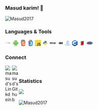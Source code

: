 ### Masud karim! 👋 
<img src="https://komarev.com/ghpvc/?username=Masud2017&label=Views&color=a4c639&style=plastic" alt="Masud2017" />

<!--
- 🔭 I’m currently working on Fiverr.
- 🌱 I’m currently learning React.
- 👯 I’m looking to collaborate on Open Source Projects.
- 🤔 I’m looking for help with Kotlin.
- 💬 Ask me about Android Application Development.
- 📫 How to reach me: [LinkedIn](https://www.linkedin.com/in/Masud2017/) - [Twitter](https://twitter.com/Masud2017)
- 😄 Pronouns: He/His
- ⚡ Fun fact: I love exploring new technologies and try new things. 
-->
### Languages & Tools
<code><img height="20" src="https://raw.githubusercontent.com/github/explore/80688e429a7d4ef2fca1e82350fe8e3517d3494d/topics/java/java.png"></code>
<code><img height="20" src="https://raw.githubusercontent.com/github/explore/80688e429a7d4ef2fca1e82350fe8e3517d3494d/topics/android/android.png"></code>
<code><img height="20" src="https://raw.githubusercontent.com/github/explore/80688e429a7d4ef2fca1e82350fe8e3517d3494d/topics/html/html.png"></code>
<code><img height="20" src="https://raw.githubusercontent.com/github/explore/80688e429a7d4ef2fca1e82350fe8e3517d3494d/topics/css/css.png"></code>
<code><img height="20" src="https://raw.githubusercontent.com/github/explore/80688e429a7d4ef2fca1e82350fe8e3517d3494d/topics/javascript/javascript.png"></code>
<code><img height = "20" src = "https://raw.githubusercontent.com/github/explore/80688e429a7d4ef2fca1e82350fe8e3517d3494d/topics/python/python.png"></code>
<code><img src = "https://raw.githubusercontent.com/github/explore/80688e429a7d4ef2fca1e82350fe8e3517d3494d/topics/django/django.png" height = "20"></code>
<code><img height = "20" src = "https://raw.githubusercontent.com/github/explore/80688e429a7d4ef2fca1e82350fe8e3517d3494d/topics/go/go.png"></code>
<code><img height = "20" src = "https://raw.githubusercontent.com/github/explore/80688e429a7d4ef2fca1e82350fe8e3517d3494d/topics/c/c.png"></code>
<code><img src = "https://raw.githubusercontent.com/github/explore/80688e429a7d4ef2fca1e82350fe8e3517d3494d/topics/cpp/cpp.png" height = "20"></code>
<code><img src = "https://raw.githubusercontent.com/github/explore/80688e429a7d4ef2fca1e82350fe8e3517d3494d/topics/scala/scala.png" height = "20"></code>
<code><img src = "https://raw.githubusercontent.com/github/explore/80688e429a7d4ef2fca1e82350fe8e3517d3494d/topics/php/php.png" height = "20"></code>


### Connect
<a href="https://linkedin.com/in/md-masud-karim-1225b615b/">
  <img align="left" alt="masud's Linkdein" width="22px" src="https://cdn.jsdelivr.net/npm/simple-icons@v3/icons/linkedin.svg" />
  
</a> <a href="https://github.com/Masud2017">
  <img align="left" alt="masud's Github" width="22px" src="https://cdn.jsdelivr.net/npm/simple-icons@v3/icons/github.svg" />
</a> <br>

### Statistics
<!--<img src="https://github-readme-stats.vercel.app/api/top-langs/?username=Masud2017&theme=dark&hide_langs_below=1" />-->
<img src="https://github-readme-stats.vercel.app/api?username=Masud2017&&show_icons=true&title_color=ffffff&icon_color=a4c639&text_color=daf7dc&bg_color=151515">

<p><img align="center" src="https://github-readme-streak-stats.herokuapp.com/?user=Masud2017&" alt="Masud2017"/></p>

